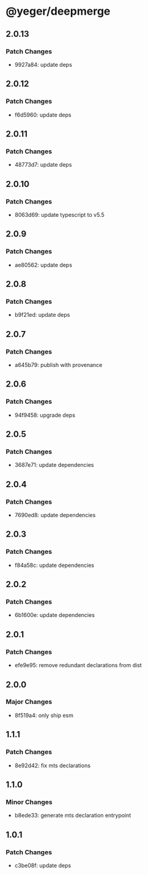 # @yeger/deepmerge

## 2.0.13

### Patch Changes

- 9927a84: update deps

## 2.0.12

### Patch Changes

- f6d5960: update deps

## 2.0.11

### Patch Changes

- 48773d7: update deps

## 2.0.10

### Patch Changes

- 8063d69: update typescript to v5.5

## 2.0.9

### Patch Changes

- ae80562: update deps

## 2.0.8

### Patch Changes

- b9f21ed: update deps

## 2.0.7

### Patch Changes

- a645b79: publish with provenance

## 2.0.6

### Patch Changes

- 94f9458: upgrade deps

## 2.0.5

### Patch Changes

- 3687e71: update dependencies

## 2.0.4

### Patch Changes

- 7690ed8: update dependencies

## 2.0.3

### Patch Changes

- f84a58c: update dependencies

## 2.0.2

### Patch Changes

- 6b1600e: update dependencies

## 2.0.1

### Patch Changes

- efe9e95: remove redundant declarations from dist

## 2.0.0

### Major Changes

- 8f519a4: only ship esm

## 1.1.1

### Patch Changes

- 8e92d42: fix mts declarations

## 1.1.0

### Minor Changes

- b8ede33: generate mts declaration entrypoint

## 1.0.1

### Patch Changes

- c3be08f: update deps
